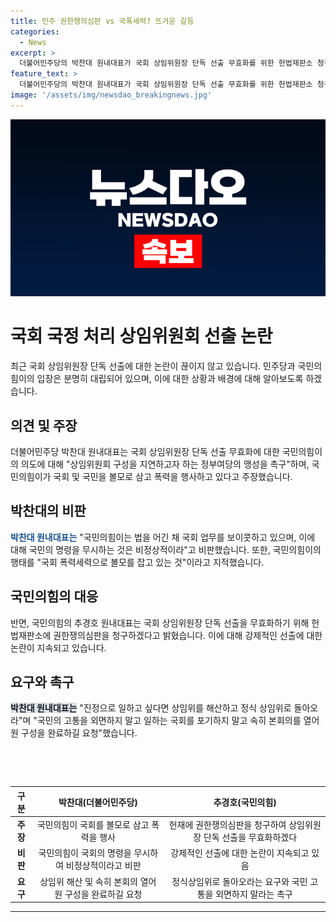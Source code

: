 ```yaml
---
title: 민주 권한쟁의심판 vs 국폭세력? 뜨거운 갈등
categories:
  - News
excerpt: >
  더불어민주당의 박찬대 원내대표가 국회 상임위원장 단독 선출 무효화를 위한 헌법재판소 청구 발표에 대해 국회와 국민을 볼모로 잡고 폭력행사를 한다며 비판했다. 또한, 국민의힘의 행태를 비법으로 규정하고 정상과 비정상을 짚어냈으며, 상임위 구성을 빨리 해산하고 원 구성을 완료하라고 압박했다. 국민과 국회의 원한이 커질 것을 촉구하며, 국회를 빨리 열어야 한다고 요청했다.
feature_text: >
  더불어민주당의 박찬대 원내대표가 국회 상임위원장 단독 선출 무효화를 위한 헌법재판소 청구 발표에 대해 국회와 국민을 볼모로 잡고 폭력행사를 한다며 비판했다. 또한, 국민의힘의 행태를 비법으로 규정하고 정상과 비정상을 짚어냈으며, 상임위 구성을 빨리 해산하고 원 구성을 완료하라고 압박했다. 국민과 국회의 원한이 커질 것을 촉구하며, 국회를 빨리 열어야 한다고 요청했다.
image: '/assets/img/newsdao_breakingnews.jpg'
---
```


<p><img src="/assets/img/newsdao_breakingnews.jpg" alt="implanttips 속보" /></p>

<h1>국회 국정 처리 상임위원회 선출 논란</h1>

<p data-ke-size="size16">최근 국회 상임위원장 단독 선출에 대한 논란이 끊이지 않고 있습니다. 민주당과 국민의힘이의 입장은 분명히 대립되어 있으며, 이에 대한 상황과 배경에 대해 알아보도록 하겠습니다.</p>

<h2 data-ke-size="size26">의견 및 주장</h2>

<p>더불어민주당 박찬대 원내대표는 국회 상임위원장 단독 선출 무효화에 대한 국민의힘이의 의도에 대해 "상임위원회 구성을 지연하고자 하는 정부여당의 맹성을 촉구"하며, 국민의힘이가 국회 및 국민을 볼모로 삼고 폭력을 행사하고 있다고 주장했습니다.</p>

<h2 data-ke-size="size26">박찬대의 비판</h2>

<p><b><span style="color: #1a5490;">박찬대 원내대표는</span></b> "국민의힘이는 법을 어긴 채 국회 업무를 보이콧하고 있으며, 이에 대해 국민의 명령을 무시하는 것은 비정상적이라"고 비판했습니다. 또한, 국민의힘이의 행태를 "국회 폭력세력으로 볼모를 잡고 있는 것"이라고 지적했습니다.</p>

<h2 data-ke-size="size26">국민의힘의 대응</h2>

<p>반면, 국민의힘의 추경호 원내대표는 국회 상임위원장 단독 선출을 무효화하기 위해 헌법재판소에 권한쟁의심판을 청구하겠다고 밝혔습니다. 이에 대해 강제적인 선출에 대한 논란이 지속되고 있습니다.</p>

<h2 data-ke-size="size26">요구와 촉구</h2>

<p><b><span style="background-color: #21538527;">박찬대 원내대표는</span></b> "진정으로 일하고 싶다면 상임위를 해산하고 정식 상임위로 돌아오라"며 "국민의 고통을 외면하지 말고 일하는 국회를 포기하지 말고 속히 본회의를 열어 원 구성을 완료하길 요청"했습니다.</p>

<p data-ke-size="size16">&nbsp;</p>

<p data-ke-size="size16">&nbsp;</p>

<table>
    <thead>
        <tr>
            <th style="text-align: center;">구분</th>
            <th style="text-align: center;">박찬대(더불어민주당)</th>
            <th style="text-align: center;">추경호(국민의힘)</th>
        </tr>
    </thead>
    <tbody>
        <tr>
            <td style="text-align: center;"><b>주장</b></td>
            <td style="text-align: center;">국민의힘이 국회를 볼모로 삼고 폭력을 행사</td>
            <td style="text-align: center;">헌재에 권한쟁의심판을 청구하여 상임위원장 단독 선출을 무효화하겠다</td>
        </tr>
        <tr>
            <td style="text-align: center;"><b>비판</b></td>
            <td style="text-align: center;">국민의힘이 국회의 명령을 무시하여 비정상적이라고 비판</td>
            <td style="text-align: center;">강제적인 선출에 대한 논란이 지속되고 있음</td>
        </tr>
        <tr>
            <td style="text-align: center;"><b>요구</b></td>
            <td style="text-align: center;">상임위 해산 및 속히 본회의 열어 원 구성을 완료하길 요청</td>
            <td style="text-align: center;">정식상임위로 돌아오라는 요구와 국민 고통을 외면하지 말라는 촉구</td>
        </tr>
    </tbody>
</table>

<p><hr></p>

